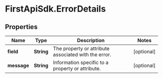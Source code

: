 # FirstApiSdk.ErrorDetails

## Properties
Name | Type | Description | Notes
------------ | ------------- | ------------- | -------------
**field** | **String** | The property or attribute associated with the error. | [optional] 
**message** | **String** | Information specific to a property or attribute. | [optional] 


